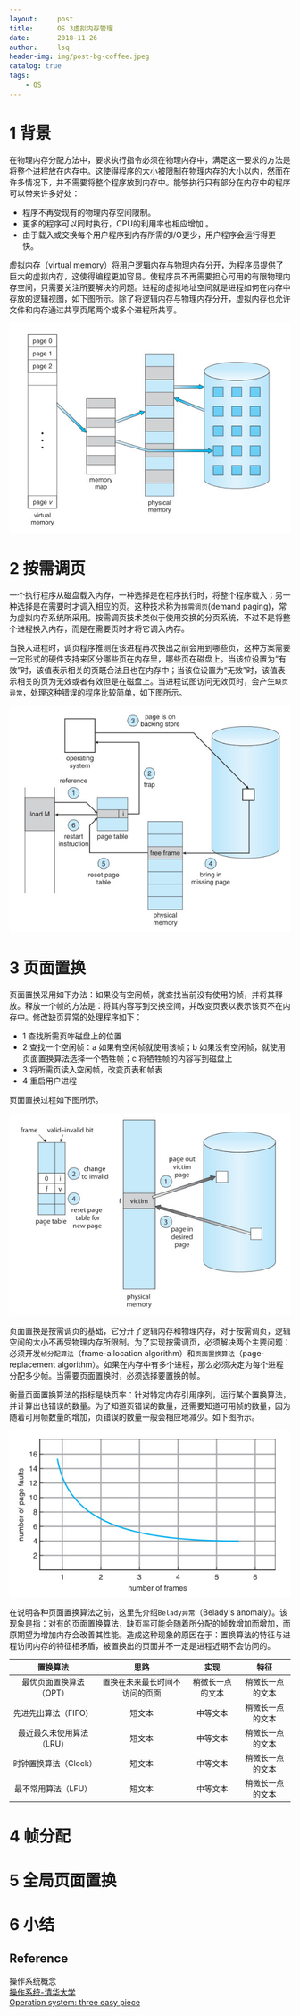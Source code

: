```yaml
---
layout:     post
title:      OS 3虚拟内存管理        
date:       2018-11-26      
author:     lsq    
header-img: img/post-bg-coffee.jpeg
catalog: true
tags:
    - OS
---
```



# 1 背景
在物理内存分配方法中，要求执行指令必须在物理内存中，满足这一要求的方法是将整个进程放在内存中。这使得程序的大小被限制在物理内存的大小以内，然而在许多情况下，并不需要将整个程序放到内存中。能够执行只有部分在内存中的程序可以带来许多好处：   

- 程序不再受现有的物理内存空间限制。  
- 更多的程序可以同时执行，CPU的利用率也相应增加  。
- 由于载入或交换每个用户程序到内存所需的I/O更少，用户程序会运行得更快。   

虚拟内存（virtual memory）将用户逻辑内存与物理内存分开，为程序员提供了巨大的虚拟内存，这使得编程更加容易。使程序员不再需要担心可用的有限物理内存空间，只需要关注所要解决的问题。进程的虚拟地址空间就是进程如何在内存中存放的逻辑视图，如下图所示。除了将逻辑内存与物理内存分开，虚拟内存也允许文件和内存通过共享页尾两个或多个进程所共享。

![](https://raw.githubusercontent.com/liferlisiqi/liferlisiqi.github.io/master/img/2018-11-26-os6.jpg)

# 2 按需调页
一个执行程序从磁盘载入内存，一种选择是在程序执行时，将整个程序载入；另一种选择是在需要时才调入相应的页。这种技术称为`按需调页`(demand paging)，常为虚拟内存系统所采用。按需调页技术类似于使用交换的分页系统，不过不是将整个进程换入内存，而是在需要页时才将它调入内存。

当换入进程时，调页程序推测在该进程再次换出之前会用到哪些页，这种方案需要一定形式的硬件支持来区分哪些页在内存里，哪些页在磁盘上。当该位设置为“有效”时，该值表示相关的页既合法且也在内存中；当该位设置为“无效”时，该值表示相关的页为无效或者有效但是在磁盘上。当进程试图访问无效页时，会产生`缺页异常`，处理这种错误的程序比较简单，如下图所示。

![](https://raw.githubusercontent.com/liferlisiqi/liferlisiqi.github.io/master/img/2018-11-26-os7.jpg)


# 3 页面置换
页面置换采用如下办法：如果没有空闲帧，就查找当前没有使用的帧，并将其释放。释放一个帧的方法是：将其内容写到交换空间，并改变页表以表示该页不在内存中。修改缺页异常的处理程序如下：  
- 1 查找所需页咋磁盘上的位置
- 2 查找一个空闲帧：a 如果有空闲帧就使用该帧；b 如果没有空闲帧，就使用页面置换算法选择一个牺牲帧；c 将牺牲帧的内容写到磁盘上
- 3 将所需页读入空闲帧，改变页表和帧表
- 4 重启用户进程  

页面置换过程如下图所示。

![](https://raw.githubusercontent.com/liferlisiqi/liferlisiqi.github.io/master/img/2018-11-26-os8.jpg)

页面置换是按需调页的基础，它分开了逻辑内存和物理内存，对于按需调页，逻辑空间的大小不再受物理内存所限制。为了实现按需调页，必须解决两个主要问题：必须开发`帧分配算法`（frame-allocation algorithm）和`页面置换算法`（page-replacement algorithm）。如果在内存中有多个进程，那么必须决定为每个进程分配多少帧。当需要页面置换时，必须选择要置换的帧。

衡量页面置换算法的指标是缺页率：针对特定内存引用序列，运行某个置换算法，并计算出也错误的数量。为了知道页错误的数量，还需要知道可用帧的数量，因为随着可用帧数量的增加，页错误的数量一般会相应地减少。如下图所示。

![](https://raw.githubusercontent.com/liferlisiqi/liferlisiqi.github.io/master/img/2018-11-27-os9.jpg)

在说明各种页面置换算法之前，这里先介绍`Belady异常`（Belady's anomaly）。该现象是指：对有的页面置换算法，缺页率可能会随着所分配的帧数增加而增加，而原期望为增加内存会改善其性能。造成这种现象的原因在于：置换算法的特征与进程访问内存的特征相矛盾，被置换出的页面并不一定是进程近期不会访问的。
  
  
| 置换算法 | 思路 | 实现 | 特征 |
| :------: | :------: | :------: | :------: |
| 最优页面置换算法（OPT） | 置换在未来最长时间不访问的页面 | 稍微长一点的文本 | 稍微长一点的文本 |
| 先进先出算法（FIFO） | 短文本 | 中等文本 | 稍微长一点的文本 |
| 最近最久未使用算法（LRU） | 短文本 | 中等文本 | 稍微长一点的文本 |
| 时钟置换算法（Clock） | 短文本 | 中等文本 | 稍微长一点的文本 |
| 最不常用算法（LFU） | 短文本 | 中等文本 | 稍微长一点的文本 |



# 4 帧分配

# 5 全局页面置换

# 6 小结






## Reference
操作系统概念    
[操作系统-清华大学](http://os.cs.tsinghua.edu.cn/oscourse/OS2017spring)  
[Operation system: three easy piece](http://pages.cs.wisc.edu/~remzi/OSTEP/)  
